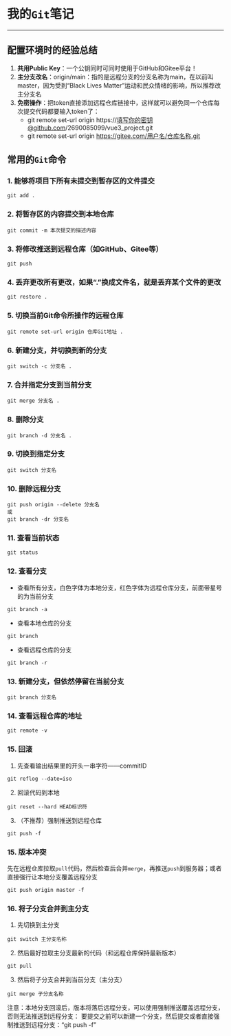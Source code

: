 # 我的`Git`笔记

---

## 配置环境时的经验总结

1. **共用Public Key**：一个公钥同时可同时使用于GitHub和Gitee平台！
2. **主分支改名**：origin/main：指的是远程分支的分支名称为main，在以前叫master，因为受到“Black Lives Matter”运动和民众情绪的影响，所以推荐改主分支名
3. **免密操作**：把token直接添加远程仓库链接中，这样就可以避免同一个仓库每次提交代码都要输入token了：
    - git remote set-url origin https://填写你的密钥@github.com/2690085099/vue3_project.git
    - git remote set-url origin https://gitee.com/用户名/仓库名称.git

## 常用的`Git`命令

### 1. 能够将项目下所有未提交到暂存区的文件提交

```shell
git add .
```

### 2. 将暂存区的内容提交到本地仓库

```shell
git commit -m 本次提交的描述内容
```

### 3. 将修改推送到远程仓库（如GitHub、Gitee等）

```shell
git push
```

### 4. 丢弃更改所有更改，如果“.”换成文件名，就是丢弃某个文件的更改

```shell
git restore .
```

### 5. 切换当前Git命令所操作的远程仓库

```shell
git remote set-url origin 仓库Git地址 .
```

### 6. 新建分支，并切换到新的分支

```shell
git switch -c 分支名 .
```

### 7. 合并指定分支到当前分支

```shell
git merge 分支名 .
```

### 8. 删除分支

```shell
git branch -d 分支名 .
```

### 9. 切换到指定分支

```shell
git switch 分支名
```

### 10. 删除远程分支

```shell
git push origin --delete 分支名
或
git branch -dr 分支名
```

### 11. 查看当前状态

```shell
git status
```

### 12. 查看分支

- 查看所有分支，白色字体为本地分支，红色字体为远程仓库分支，前面带星号的为当前分支

```shell
git branch -a
```

- 查看本地仓库的分支

```shell
git branch
```

- 查看远程仓库的分支

```shell
git branch -r
```

### 13. 新建分支，但依然停留在当前分支

```shell
git branch 分支名
```

### 14. 查看远程仓库的地址

```shell
git remote -v
```

### 15. 回滚

1. 先查看输出结果里的开头一串字符——commitID

```shell
git reflog --date=iso
```

2. 回滚代码到本地

```shell
git reset --hard HEAD标识符
```

3. （不推荐）强制推送到远程仓库

```shell
git push -f
```

### 15. 版本冲突

先在远程仓库拉取`pull`代码，然后检查后合并`merge`，再推送`push`到服务器；或者直接强行让本地分支覆盖远程分支

```shell
git push origin master -f
```

### 16. 将子分支合并到主分支

1. 先切换到主分支

```shell
git switch 主分支名称
```

2. 然后最好拉取主分支最新的代码（和远程仓库保持最新版本）

```shell
git pull
```

3. 然后将子分支合并到当前分支（主分支）

```shell
git merge 子分支名称
```

注意：本地分支回滚后，版本将落后远程分支，可以使用强制推送覆盖远程分支，否则无法推送到远程分支： 要提交之前可以新建一个分支，然后提交或者直接强制推送到远程分支：“git push -f”